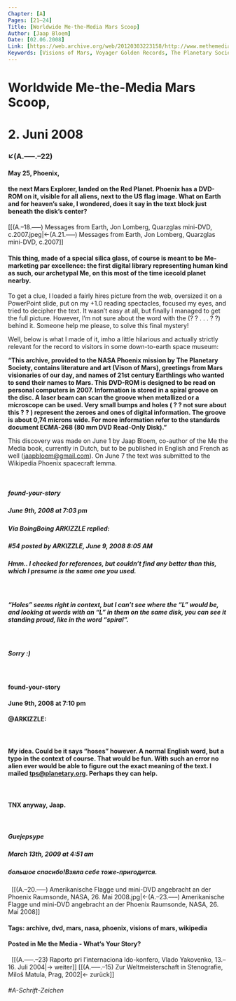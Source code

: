 ```yaml
---
Chapter: [A]
Pages: [21–24]
Title: [Worldwide Me-the-Media Mars Scoop]
Author: [Jaap Bloem]
Date: [02.06.2008]
Link: [https://web.archive.org/web/20120303223158/http://www.methemedia.com/archives/13]
Keywords: [Visions of Mars, Voyager Golden Records, The Planetary Society, Phoenix Mission]
---
```


# Worldwide Me-the-Media Mars Scoop,
# 2. Juni 2008
### ↙(A.–––.–22)

#### May 25, Phoenix,  
#### the next Mars Explorer, landed on the Red Planet. Phoenix has a DVD-ROM on it, visible for all aliens, next to the US flag image. What on Earth and for heaven’s sake, I wondered, does it say in the text block just beneath the disk’s center? 

[[(A.–18.–––) Messages from Earth, Jon Lomberg, Quarzglas mini-DVD, c.2007.jpeg|←(A.21.–––) Messages from Earth, Jon Lomberg, Quarzglas mini-DVD, c.2007]] 

#### This thing, made of a special silica glass, of course is meant to be Me-marketing par excellence: the first digital library representing human kind as such, our archetypal Me, on this most of the time icecold planet nearby.

To get a clue, I loaded a fairly hires picture from the web, oversized it on a PowerPoint slide, put on my +1.0 reading spectacles, focused my eyes, and tried to decipher the text. It wasn’t easy at all, but finally I managed to get the full picture. However, I’m not sure about the word with the (? ? . . . ? ?) behind it. Someone help me please, to solve this final mystery!

Well, below is what I made of it, imho a little hilarious and actually strictly relevant for the record to visitors in some down-to-earth space museum:

**“This archive, provided to the NASA Phoenix mission by The Planetary Society, contains literature and art (Vison of Mars), greetings from Mars visionaries of our day, and names of 21st century Earthlings who wanted to send their names to Mars. This DVD-ROM is designed to be read on personal computers in 2007. Information is stored in a spiral groove on the disc. A laser beam can scan the groove when metallized or a microscope can be used. Very small bumps and holes ( ? ? not sure about this ? ? ) represent the zeroes and ones of digital information. The groove is about 0,74 microns wide. For more information refer to the standards document ECMA-268 (80 mm DVD Read-Only Disk).”**

This discovery was made on June 1 by Jaap Bloem, co-author of the Me the Media book, currently in Dutch, but to be published in English and French as well (jaapbloem@gmail.com). On June 7 the text was submitted to the Wikipedia Phoenix spacecraft lemma.

&nbsp;

      

##### **found-your-story**
##### June 9th, 2008 at 7:03 pm
##### Via BoingBoing ARKIZZLE replied:
##### #54 posted by ARKIZZLE, June 9, 2008 8:05 AM
##### Hmm.. I checked for references, but couldn’t find any better than this, which I presume is the same one you used.
&nbsp;
##### “Holes” seems right in context, but I can’t see where the “L” would be, and looking at words with an “L” in them on the same disk, you can see it standing proud, like in the word “spiral”.
&nbsp;
##### Sorry :)
&nbsp;

#### **found-your-story**
#### June 9th, 2008 at 7:10 pm
#### @ARKIZZLE:
&nbsp;
####  My idea. Could be it says “hoses” however. A normal English word, but a typo in the context of course. That would be fun. With such an error no alien ever would be able to figure out the exact meaning of the text. I mailed tps@planetary.org. Perhaps they can help.
&nbsp;
#### TNX anyway, Jaap.
&nbsp;

##### **Guejepsype**
##### March 13th, 2009 at 4:51 am
##### большое спасибо!Взяла себе тоже-пригодится.
&nbsp;
[[(A.–20.–––) Amerikanische Flagge und mini-DVD angebracht an der Phoenix Raumsonde, NASA, 26. Mai 2008.jpg|←(A.–23.–––) Amerikanische Flagge und mini-DVD angebracht an der Phoenix Raumsonde, NASA, 26. Mai 2008]]
&nbsp;

#### Tags: archive, dvd, mars, nasa, phoenix, visions of mars, wikipedia
#### Posted in Me the Media - What‘s Your Story?
&nbsp;
[[(A.–––.–23) Raporto pri l’internaciona Ido-konfero, Vlado Yakovenko, 13.–16. Juli 2004|→ weiter]]
[[(A.–––.–15) Zur Weltmeisterschaft in Stenografie, Miloš Matula, Prag, 2002|← zurück]]
###### #A-Schrift-Zeichen